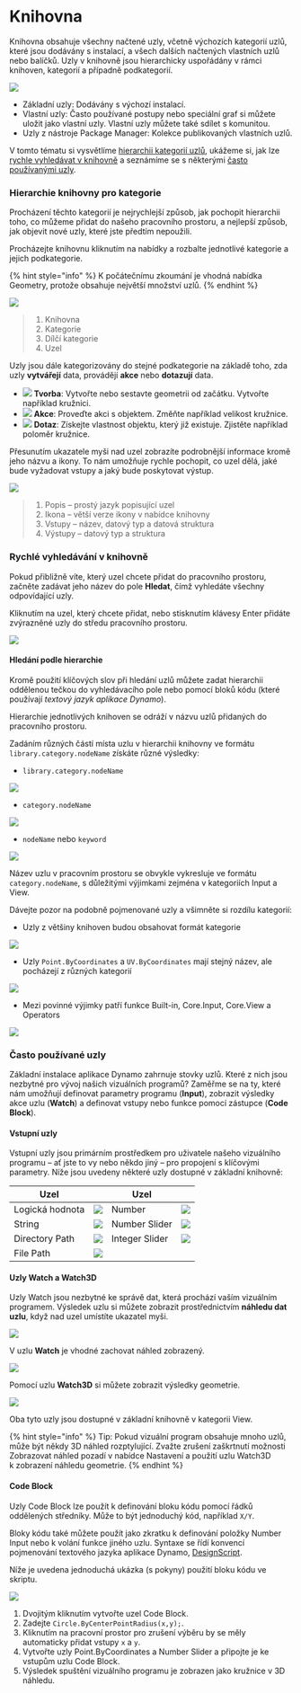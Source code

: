 # Knihovna

Knihovna obsahuje všechny načtené uzly, včetně výchozích kategorií uzlů, které jsou dodávány s instalací, a všech dalších načtených vlastních uzlů nebo balíčků. Uzly v knihovně jsou hierarchicky uspořádány v rámci knihoven, kategorií a případně podkategorií.

![](images/3-2/library-libraryUI.jpg)

* Základní uzly: Dodávány s výchozí instalací.
* Vlastní uzly: Často používané postupy nebo speciální graf si můžete uložit jako vlastní uzly. Vlastní uzly můžete také sdílet s komunitou.
* Uzly z nástroje Package Manager: Kolekce publikovaných vlastních uzlů.

V tomto tématu si vysvětlíme [hierarchii kategorií uzlů](2-library.md#library-hierarchy-for-categories), ukážeme si, jak lze [rychle vyhledávat v knihovně](2-library.md#search-by-hierarchy) a seznámíme se s některými [často používanými uzly](2-library.md#frequently-used-nodes).

### Hierarchie knihovny pro kategorie

Procházení těchto kategorií je nejrychlejší způsob, jak pochopit hierarchii toho, co můžeme přidat do našeho pracovního prostoru, a nejlepší způsob, jak objevit nové uzly, které jste předtím nepoužili.

Procházejte knihovnu kliknutím na nabídky a rozbalte jednotlivé kategorie a jejich podkategorie.

{% hint style="info" %} K počátečnímu zkoumání je vhodná nabídka Geometry, protože obsahuje největší množství uzlů. {% endhint %}

![](images/3-2/library-modifiedandresizelibrarycategories.jpg)

> 1. Knihovna
> 2. Kategorie
> 3. Dílčí kategorie
> 4. Uzel

Uzly jsou dále kategorizovány do stejné podkategorie na základě toho, zda uzly **vytvářejí** data, provádějí **akce** nebo **dotazují** data.

* ![](<images/3-2/user interface - create.jpg>) **Tvorba**: Vytvořte nebo sestavte geometrii od začátku. Vytvořte například kružnici.
* ![](<images/3-2/user interface - action.jpg>) **Akce**: Proveďte akci s objektem. Změňte například velikost kružnice.
* ![](<images/3-2/user interface - query.jpg>) **Dotaz**: Získejte vlastnost objektu, který již existuje. Zjistěte například poloměr kružnice.

Přesunutím ukazatele myši nad uzel zobrazíte podrobnější informace kromě jeho názvu a ikony. To nám umožňuje rychle pochopit, co uzel dělá, jaké bude vyžadovat vstupy a jaký bude poskytovat výstup.

![](<images/3-2/user interface - node description.jpg>)

> 1. Popis – prostý jazyk popisující uzel
> 2. Ikona – větší verze ikony v nabídce knihovny
> 3. Vstupy – název, datový typ a datová struktura
> 4. Výstupy – datový typ a struktura

### Rychlé vyhledávání v knihovně

Pokud přibližně víte, který uzel chcete přidat do pracovního prostoru, začněte zadávat jeho název do pole **Hledat**, čímž vyhledáte všechny odpovídající uzly.

Kliknutím na uzel, který chcete přidat, nebo stisknutím klávesy Enter přidáte zvýrazněné uzly do středu pracovního prostoru.

![](<images/3-2/user interface - search.jpg>)

#### Hledání podle hierarchie

Kromě použití klíčových slov při hledání uzlů můžete zadat hierarchii oddělenou tečkou do vyhledávacího pole nebo pomocí bloků kódu (které používají _textový jazyk aplikace Dynamo_).

Hierarchie jednotlivých knihoven se odráží v názvu uzlů přidaných do pracovního prostoru.

Zadáním různých částí místa uzlu v hierarchii knihovny ve formátu `library.category.nodeName` získáte různé výsledky:

* `library.category.nodeName`

![](images/3-2/library-searchbyhierarchygeometrypointbycoordinates\(1\).jpg)

* `category.nodeName`

![](images/3-2/library-searchbyhierarchy2pointbycoordinates.jpg)

* `nodeName` nebo `keyword`

![](images/3-2/library-searchbyhierarchy3bycoordinates.jpg)

Název uzlu v pracovním prostoru se obvykle vykresluje ve formátu `category.nodeName`, s důležitými výjimkami zejména v kategoriích Input a View.

Dávejte pozor na podobně pojmenované uzly a všimněte si rozdílu kategorií:

* Uzly z většiny knihoven budou obsahovat formát kategorie

![](images/3-2/library-nodecategorydifferences1.jpg)

* Uzly `Point.ByCoordinates` a `UV.ByCoordinates` mají stejný název, ale pocházejí z různých kategorií

![](images/3-2/library-nodecategorydifferences2.jpg)

* Mezi povinné výjimky patří funkce Built-in, Core.Input, Core.View a Operators

![](images/3-2/library-nodecategorydifferences3.jpg)

### Často používané uzly

Základní instalace aplikace Dynamo zahrnuje stovky uzlů. Které z nich jsou nezbytné pro vývoj našich vizuálních programů? Zaměřme se na ty, které nám umožňují definovat parametry programu (**Input**), zobrazit výsledky akce uzlu (**Watch**) a definovat vstupy nebo funkce pomocí zástupce (**Code Block**).

#### Vstupní uzly

Vstupní uzly jsou primárním prostředkem pro uživatele našeho vizuálního programu – ať jste to vy nebo někdo jiný – pro propojení s klíčovými parametry. Níže jsou uvedeny některé uzly dostupné v základní knihovně:

| Uzel           |                                           | Uzel           |                                           |
| -------------- | ----------------------------------------- | -------------- | ----------------------------------------- |
| Logická hodnota        | ![](images/3-2/library-boolean.jpg)       | Number         | ![](images/3-2/library-number.jpg)        |
| String         | ![](images/3-2/library-string.jpg)        | Number Slider  | ![](images/3-2/library-numberslider.jpg)  |
| Directory Path | ![](images/3-2/library-directorypath.jpg) | Integer Slider | ![](images/3-2/library-integerslider.jpg) |
| File Path      | ![](images/3-2/library-filepath.jpg)      |                |                                           |

#### Uzly Watch a Watch3D

Uzly Watch jsou nezbytné ke správě dat, která prochází vaším vizuálním programem. Výsledek uzlu si můžete zobrazit prostřednictvím **náhledu dat uzlu**, když nad uzel umístíte ukazatel myši.

![](images/3-2/library-nodepreview.jpg)

V uzlu **Watch** je vhodné zachovat náhled zobrazený.

![](images/3-2/library-watchnode.jpg)

Pomocí uzlu **Watch3D** si můžete zobrazit výsledky geometrie.

![](images/3-2/library-watch3dnode.gif)

Oba tyto uzly jsou dostupné v základní knihovně v kategorii View.

{% hint style="info" %} Tip: Pokud vizuální program obsahuje mnoho uzlů, může být někdy 3D náhled rozptylující. Zvažte zrušení zaškrtnutí možnosti Zobrazovat náhled pozadí v nabídce Nastavení a použití uzlu Watch3D k zobrazení náhledu geometrie. {% endhint %}

#### Code Block

Uzly Code Block lze použít k definování bloku kódu pomocí řádků oddělených středníky. Může to být jednoduchý kód, například `X/Y`.

Bloky kódu také můžete použít jako zkratku k definování položky Number Input nebo k volání funkce jiného uzlu. Syntaxe se řídí konvencí pojmenování textového jazyka aplikace Dynamo, [DesignScript](../8\_coding\_in\_dynamo/8-1\_code-blocks-and-design-script/2-design-script-syntax.md).

Níže je uvedena jednoduchá ukázka (s pokyny) použití bloku kódu ve skriptu.

![](<images/3-2/library-code block demo.gif>)

1. Dvojitým kliknutím vytvořte uzel Code Block.
2. Zadejte `Circle.ByCenterPointRadius(x,y);`.
3. Kliknutím na pracovní prostor pro zrušení výběru by se měly automaticky přidat vstupy `x` a `y`.
4. Vytvořte uzly Point.ByCoordinates a Number Slider a připojte je ke vstupům uzlu Code Block.
5. Výsledek spuštění vizuálního programu je zobrazen jako kružnice v 3D náhledu.
